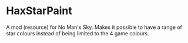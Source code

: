 # HaxStarPaint
A mod (resource) for No Man's Sky. Makes it possible to have a range of star colours instead of being limited to the 4 game colours.
